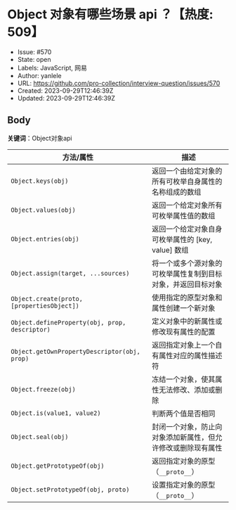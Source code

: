 # Object 对象有哪些场景 api ？【热度: 509】

- Issue: #570
- State: open
- Labels: JavaScript, 网易
- Author: yanlele
- URL: https://github.com/pro-collection/interview-question/issues/570
- Created: 2023-09-29T12:46:39Z
- Updated: 2023-09-29T12:46:39Z

## Body

**关键词**：Object对象api

| 方法/属性                      | 描述                                                         |
| ------------------------------ | ------------------------------------------------------------ |
| `Object.keys(obj)`             | 返回一个由给定对象的所有可枚举自身属性的名称组成的数组         |
| `Object.values(obj)`           | 返回一个给定对象所有可枚举属性值的数组                         |
| `Object.entries(obj)`          | 返回一个给定对象自身可枚举属性的 [key, value] 数组            |
| `Object.assign(target, ...sources)` | 将一个或多个源对象的可枚举属性复制到目标对象，并返回目标对象   |
| `Object.create(proto, [propertiesObject])` | 使用指定的原型对象和属性创建一个新对象                      |
| `Object.defineProperty(obj, prop, descriptor)` | 定义对象中的新属性或修改现有属性的配置                      |
| `Object.getOwnPropertyDescriptor(obj, prop)` | 返回指定对象上一个自有属性对应的属性描述符                  |
| `Object.freeze(obj)`           | 冻结一个对象，使其属性无法修改、添加或删除                     |
| `Object.is(value1, value2)`    | 判断两个值是否相同                                           |
| `Object.seal(obj)`             | 封闭一个对象，防止向对象添加新属性，但允许修改或删除现有属性    |
| `Object.getPrototypeOf(obj)`   | 返回指定对象的原型（`__proto__`）                            |
| `Object.setPrototypeOf(obj, proto)` | 设置指定对象的原型（`__proto__`）                            |

